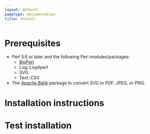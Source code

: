 ```yaml
---
layout: default
pagetype: documentation
title: Install
---
```


# Prerequisites

* Perl 5.6 or later and the following Perl modules/packages:
  * [BioPerl][]
  * Log::Log4perl
  * SVG
  * Text::CSV
* The [Apache Batik][batik] package to convert SVG to PDF, JPEG, or PNG.

[batik]: http://xmlgraphics.apache.org/batik/
[bioperl]: http://www.bioperl.org

# Installation instructions

## 


# Test installation
